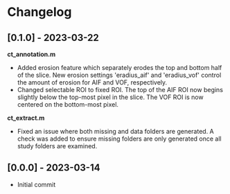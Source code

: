 # Changelog
## [0.1.0] - 2023-03-22
**ct_annotation.m**
- Added erosion feature which separately erodes the top and bottom half of the slice. New erosion settings 'eradius_aif' and 'eradius_vof' control the amount of erosion for AIF and VOF, respectively.
- Changed selectable ROI to fixed ROI. The top of the AIF ROI now begins slightly below the top-most pixel in the slice. The VOF ROI is now centered on the bottom-most pixel.

**ct_extract.m**
- Fixed an issue where both missing and data folders are generated. A check was added to ensure missing folders are only generated once all study folders are examined.

## [0.0.0] - 2023-03-14
- Initial commit